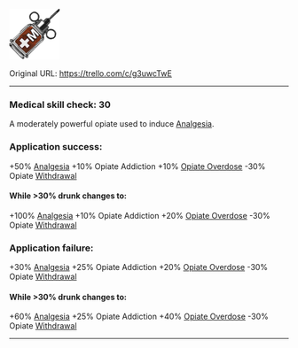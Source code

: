 ![Morphine.png\|200](./Morphine%20-%20Attachments/6718845db30472d958dd7d30.png)

Original URL: https://trello.com/c/g3uwcTwE

---

### Medical skill check: 30

A moderately powerful opiate used to induce [Analgesia](../Torso/Analgesia.md).

### Application success:

\+50% [Analgesia](../Torso/Analgesia.md)
\+10% Opiate Addiction
\+10% [Opiate Overdose](../Head_Brain/Opiate%20Overdose.md)
\-30% Opiate [Withdrawal](../Head_Brain/Withdrawal.md)

#### While >30% drunk changes to:

\+100% [Analgesia](../Torso/Analgesia.md)
\+10% Opiate Addiction
\+20% [Opiate Overdose](../Head_Brain/Opiate%20Overdose.md)
\-30% Opiate [Withdrawal](../Head_Brain/Withdrawal.md)

### Application failure:

\+30% [Analgesia](../Torso/Analgesia.md)
\+25% Opiate Addiction
\+20% [Opiate Overdose](../Head_Brain/Opiate%20Overdose.md)
\-30% Opiate [Withdrawal](../Head_Brain/Withdrawal.md)

#### While >30% drunk changes to:

\+60% [Analgesia](../Torso/Analgesia.md)
\+25% Opiate Addiction
\+40% [Opiate Overdose](../Head_Brain/Opiate%20Overdose.md)
\-30% Opiate [Withdrawal](../Head_Brain/Withdrawal.md)

---

